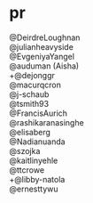 # pr

@DeirdreLoughnan  
@julianheavyside  
@EvgeniyaYangel    
@auduman (Aisha)  
+@dejonggr   
@macurqcron  
@j-schaub  
@tsmith93  
@FrancisAurich  
@rashikaranasinghe  
@elisaberg  
@Nadianuanda  
@szojka  
@kaitlinyehle  
@ttcrowe  
+@libby-natola  
@ernesttywu  
